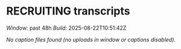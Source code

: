 # RECRUITING transcripts
_Window:_ past 48h
_Build:_ 2025-08-22T10:51:42Z

_No caption files found (no uploads in window or captions disabled)._ 
